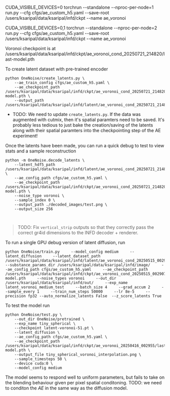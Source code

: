 CUDA_VISIBLE_DEVICES=0 torchrun --standalone --nproc-per-node=1 run.py --cfg cfgs/ae_custom_h5.yaml --save-root /users/ksaripal/data/ksaripal/infd/ckpt --name ae_voronoi

CUDA_VISIBLE_DEVICES=0,1 torchrun --standalone --nproc-per-node=2 run.py --cfg cfgs/ae_custom_h5.yaml --save-root /users/ksaripal/data/ksaripal/infd/ckpt --name ae_voronoi


Voronoi checkpoint is at /users/ksaripal/data/ksaripal/infd/ckpt/ae_voronoi_cond_20250721_214820/last-model.pth

To create latent dataset with pre-trained encoder
```
python OneNoise/create_latents.py \
    --ae_train_config cfgs/ae_custom_h5.yaml \
    --ae_checkpoint_path /users/ksaripal/data/ksaripal/infd/ckpt/ae_voronoi_cond_20250721_214820/last-model.pth \
    --output_path /users/ksaripal/data/ksaripal/infd/latent/ae_voronoi_cond_20250721_214820/latent.hdf5
```



- TODO: We need to update `create_latents.py`. If the data was augmented with cutmix, then it's spatial paramters need to be saved. It's probably less tedious to just bake the creation/saving of the latents along with their spatial paramters into the checkpointing step of the AE experiment!

Once the latents have been made, you can run a quick debug to test to view stats and a sample reconstruction

```
python -m OneNoise.decode_latents \
    --latent_hdf5_path /users/ksaripal/data/ksaripal/infd/latent/ae_voronoi_cond_20250721_214820/latent.hdf5 \
    --ae_config_path cfgs/ae_custom_h5.yaml \
    --ae_checkpoint_path /users/ksaripal/data/ksaripal/infd/ckpt/ae_voronoi_cond_20250721_214820/last-model.pth \
    --noise_type voronoi \
    --sample_index 0 \
    --output_path ./decoded_images/test.png \
    --output_size 256 
 
    
```

> TODO: Fix `vertical_strip` outputs so that they correctly pass the correct gr4id dimensions to the INFD decoder + renderer.

To run a single GPU debug version of latent diffusion, run 

```
python OneNoise/train.py     --model_config medium     --latent_diffusion     --latent_dataset_path /users/ksaripal/data/ksaripal/infd/latent/ae_voronoi_cond_20250515_002907/  --substance_params_dir /users/ksaripal/data/ksaripal/infd/image/     --ae_config_path cfgs/ae_custom_h5.yaml     --ae_checkpoint_path /users/ksaripal/data/ksaripal/infd/ckpt/ae_voronoi_cond_20250515_002907/last-model.pth     --noise_types voronoi     --out_dir /users/ksaripal/data/ksaripal/infd/out/     --exp_name latent_voronoi_medium_test     --batch_size 4     --grad_accum 2     --sample_every 1     --train_num_steps 50000     --lr 8e-5     --precision fp32 --auto_normalize_latents False  --z_score_latents True 

```

To test the model run

```
python OneNoise/test.py \
    --out_dir OneNoise/pretrained \
    --exp_name tiny_spherical \
    --checkpoint latent-voronoi-51.pt \
    --latent_diffusion \
    --ae_config_path cfgs/ae_custom_h5.yaml \
    --ae_checkpoint_path /users/ksaripal/data/ksaripal/infd/ckpt/ae_voronoi_20250416_002955/last-model.pth \
    --output_file tiny_spherical_voronoi_interpolation.png \
    --sample_timesteps 50 \
    --device cuda:0 \
    --model_config medium
```

The model seems to respond well to uniform parameters, but fails to take on the blending behaviour given per pixel spatial conditoning.
TODO: we need to conditon the *AE* in the same way as the diffusion model.